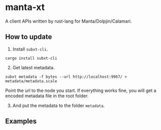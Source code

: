 # manta-xt
A client APIs written by rust-lang for Manta/Dolpjin/Calamari.

## How to update
1. Install `subxt-cli`.
```
cargo install subxt-cli
```

2. Get latest metadata.
```
subxt metadata -f bytes --url http://localhost:9967/ > metadata/metadata.scale
```
Point the url to the node you start.
If everything works fine, you will get a encoded metadata file in the root folder.

3. And put the metadata to the folder `metadata`.

## Examples
